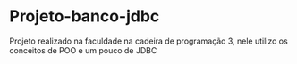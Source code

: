 # Projeto-banco-jdbc

Projeto realizado na faculdade na cadeira de programação 3, nele utilizo os conceitos de POO e um pouco de JDBC

